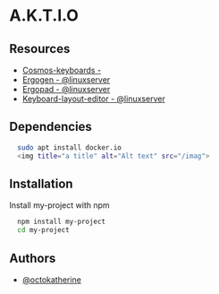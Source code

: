 # A.K.T.I.O

## Resources

- [Cosmos-keyboards - ](https://www.github.com/octokatherine)
- [Ergogen - @linuxserver](https://www.github.com/octokatherine)
- [Ergopad - @linuxserver](https://www.github.com/octokatherine)
- [Keyboard-layout-editor - @linuxserver](https://www.github.com/octokatherine)

## Dependencies

```bash
  sudo apt install docker.io
  <img title="a title" alt="Alt text" src="/imag">
```

## Installation

Install my-project with npm

```bash
  npm install my-project
  cd my-project
```

## Authors

- [@octokatherine](https://www.github.com/octokatherine)
